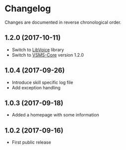 # Changelog

Changes are documented in reverse chronological order.

## 1.2.0 (2017-10-11)
* Switch to [LibVoice](https://github.com/internetofvoice/libvoice) library
* Switch to [VSMS-Core](https://github.com/internetofvoice/vsms-core) version 1.2.0

## 1.0.4 (2017-09-26)
* Introduce skill specific log file
* Add exception handling 

## 1.0.3 (2017-09-18)
* Added a homepage with some information 

## 1.0.2 (2017-09-16)
* First public release
